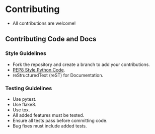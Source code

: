 # Contributing
- All contributions are welcome!

## Contributing Code and Docs
### Style Guidelines

- Fork the repository and create a branch to add your contributions.
- [PEP8 Style Python Code](https://www.python.org/dev/peps/pep-0008/).
- reStructuredText (reST) for Documentation.

### Testing Guidelines

- Use pytest.
- Use flake8.
- Use tox.
- All added features must be tested.
- Ensure all tests pass before committing code.
- Bug fixes must include added tests.
